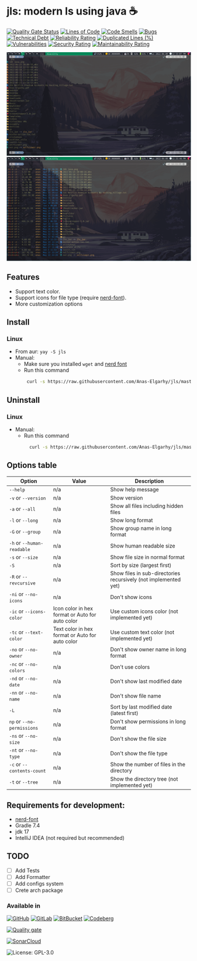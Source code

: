 # jls: modern ls using java ☕

[![Quality Gate Status](https://sonarcloud.io/api/project_badges/measure?project=Anas-Elgarhy_jls&metric=alert_status)](https://sonarcloud.io/summary/new_code?id=Anas-Elgarhy_jls)
[![Lines of Code](https://sonarcloud.io/api/project_badges/measure?project=Anas-Elgarhy_jls&metric=ncloc)](https://sonarcloud.io/summary/new_code?id=Anas-Elgarhy_jls)
[![Code Smells](https://sonarcloud.io/api/project_badges/measure?project=Anas-Elgarhy_jls&metric=code_smells)](https://sonarcloud.io/summary/new_code?id=Anas-Elgarhy_jls)
[![Bugs](https://sonarcloud.io/api/project_badges/measure?project=Anas-Elgarhy_jls&metric=bugs)](https://sonarcloud.io/summary/new_code?id=Anas-Elgarhy_jls)
[![Technical Debt](https://sonarcloud.io/api/project_badges/measure?project=Anas-Elgarhy_jls&metric=sqale_index)](https://sonarcloud.io/summary/new_code?id=Anas-Elgarhy_jls)
[![Reliability Rating](https://sonarcloud.io/api/project_badges/measure?project=Anas-Elgarhy_jls&metric=reliability_rating)](https://sonarcloud.io/summary/new_code?id=Anas-Elgarhy_jls)
[![Duplicated Lines (%)](https://sonarcloud.io/api/project_badges/measure?project=Anas-Elgarhy_jls&metric=duplicated_lines_density)](https://sonarcloud.io/summary/new_code?id=Anas-Elgarhy_jls)
[![Vulnerabilities](https://sonarcloud.io/api/project_badges/measure?project=Anas-Elgarhy_jls&metric=vulnerabilities)](https://sonarcloud.io/summary/new_code?id=Anas-Elgarhy_jls)
[![Security Rating](https://sonarcloud.io/api/project_badges/measure?project=Anas-Elgarhy_jls&metric=security_rating)](https://sonarcloud.io/summary/new_code?id=Anas-Elgarhy_jls)
[![Maintainability Rating](https://sonarcloud.io/api/project_badges/measure?project=Anas-Elgarhy_jls&metric=sqale_rating)](https://sonarcloud.io/summary/new_code?id=Anas-Elgarhy_jls)

![jls](./Screenshots/0.2.2_in_alacritty.png "jls")
![jls -lh](./Screenshots/0.2.2_in_alacritty_with-lh.png "jls -lh")

## Features

- Support text color.
- Support icons for file type (require [nerd-font](https://www.nerdfonts.com)).
- More customization options

## Install

### Linux
- From aur: `yay -S jls`
- Manual:
    - Make sure you installed `wget` and [nerd font](https://www.nerdfonts.com)
    - Run this command
       ```bash
        curl -s https://raw.githubusercontent.com/Anas-Elgarhy/jls/master/scripts/install.sh | sudo bash
       ```

## Uninstall

### Linux
- Manual:
    - Run this command
      ```bash
        curl -s https://raw.githubusercontent.com/Anas-Elgarhy/jls/master/scripts/uninstall.sh | sudo bash
      ```

## Options table

| Option                     | Value                                           | Description                                                     |
|----------------------------|-------------------------------------------------|-----------------------------------------------------------------|
| `--help`                   | n/a                                             | Show help message                                               |
| `-v` or `--version`        | n/a                                             | Show version                                                    |
| `-a` or `--all`            | n/a                                             | Show all files including hidden files                           |
| `-l` or `--long`           | n/a                                             | Show long format                                                |
| `-G` or `--group`          | n/a                                             | Show group name in long format                                  |
| `-h` or `--human-readable` | n/a                                             | Show human readable size                                        |
| `-s` or `--size`           | n/a                                             | Show file size in normal format                                 |
| `-S`                       | n/a                                             | Sort by size (largest first)                                    |
| `-R` or `--revcursive`     | n/a                                             | Show files in sub-directories recursively (not implemented yet) |
| `-ni` or `--no-icons`      | n/a                                             | Don't show icons                                                |
| `-ic` or `--icons-color`   | Icon color in hex format or Auto for auto color | Use custom icons color (not implemented yet)                    |
| `-tc` or `--text-color`    | Text color in hex format or Auto for auto color | Use custom text color (not implemented yet)                     |
| `-no` or `--no-owner`      | n/a                                             | Don't show owner name in long format                            |
| `-nc` or `--no-colors`     | n/a                                             | Don't use colors                                                |
| `-nd` or `--no-date`       | n/a                                             | Don't show last modified date                                   |
| `-nn` or `--no-name`       | n/a                                             | Don't show file name                                            |
| `-L`                       | n/a                                             | Sort by last modified date (latest first)                       |
| `np` or `--no-permissions` | n/a                                             | Don't show permissions in long format                           |
| `-ns` or `--no-size`       | n/a                                             | Don't show the file size                                        |
| `-nt` or `--no-type`       | n/a                                             | Don't show the file type                                        |
| `-c` or `--contents-count` | n/a                                             | Show the number of files in the directory                       |
| `-t` or `--tree`           | n/a                                             | Show the directory tree (not implemented yet)                   |

## Requirements for development:

- [nerd-font](https://www.nerdfonts.com)
- Gradle 7.4
- jdk 17
- IntelliJ IDEA (not required but recommended)

## TODO

- [ ] Add Tests
- [ ] Add Formatter
- [ ] Add configs system
- [ ] Crete arch package

### Available in

[![GitHub](https://img.shields.io/badge/GitHub-Main%20repo-brightgreen?style=for-the-badge&logo=GitHub)](https://github.com/Anas-Elgarhy/jls)
[![GitLab](https://img.shields.io/badge/GitLab-Mirror%20repo-brightgreen?style=for-the-badge&logo=GitLab)](https://gitlab.com/java-utils1/jls)
[![BitBucket](https://img.shields.io/badge/BitBucket-Mirror%20repo-brightgreen?style=for-the-badge&logo=BitBucket)](https://bitbucket.org/anas_elgarhy/jls)
[![Codeberg](https://img.shields.io/badge/Codeberg-Mirror%20repo-brightgreen?style=for-the-badge&logo=Codeberg)](https://codeberg.org/java-utils/jls)

[![Quality gate](https://sonarcloud.io/api/project_badges/quality_gate?project=Anas-Elgarhy_jls)](https://sonarcloud.io/summary/new_code?id=Anas-Elgarhy_jls)

[![SonarCloud](https://sonarcloud.io/images/project_badges/sonarcloud-black.svg)](https://sonarcloud.io/summary/new_code?id=Anas-Elgarhy_jls)

![License: GPL-3.0](https://img.shields.io/badge/License-GPL%203.0-blue.svg)
